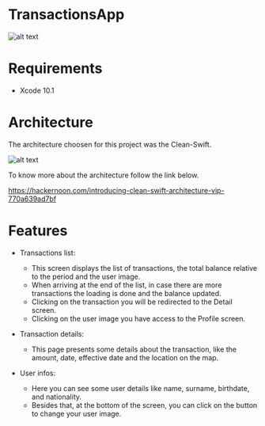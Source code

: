 # TransactionsApp

![alt text](https://i.pinimg.com/originals/81/b3/2b/81b32bef7486f3edd0ec1f67bc924b68.png)

# Requirements

- Xcode 10.1

# Architecture

The architecture choosen for this project was the Clean-Swift.

![alt text](https://cdn-images-1.medium.com/max/2000/1*QV4nxWPd_sbGhoWO-X7PfQ.png)

To know more about the architecture follow the link below.

https://hackernoon.com/introducing-clean-swift-architecture-vip-770a639ad7bf

# Features

* Transactions list:

    * This screen displays the list of transactions, the total balance relative to the period and the user image.
    * When arriving at the end of the list, in case there are more transactions the loading is done and the balance updated.
    * Clicking on the transaction you will be redirected to the Detail screen.
    * Clicking on the user image you have access to the Profile screen.
    
* Transaction details:

    * This page presents some details about the transaction, like the amount, date, effective date and the location on the map.
    
* User infos: 

    * Here you can see some user details like name, surname, birthdate, and nationality. 
    * Besides that, at the bottom of the screen, you can click on the button to change your user image.
